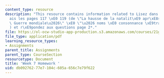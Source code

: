 ```yaml
---
content_type: resource
description: "This resource contains information related to Lisez dans Les Fran\xE7\
  ais les pages 117 \xE0 119 (de \"La hausse de la natalit\xE9 apr\xE8s la Seconde\
  \ Guerre mondiale\u2026\" \xE0 \"\u2026 noms \xE0 consonnance \xE9trang\xE8re\"\
  ) et r\xE9pondez aux questions page 2*."
file: https://ol-ocw-studio-app-production.s3.amazonaws.com/courses/21g-315-cross-cultural-perspectives-on-contemporary-french-society-fall-2011/db09276277e7104c605a656c7e79f622_MIT21G_315F11_hmkwk7.pdf
file_type: application/pdf
learning_resource_types:
- Assignments
parent_title: Assignments
parent_type: CourseSection
resourcetype: Document
title: 'Week 7 Homework '
uid: db092762-77e7-104c-605a-656c7e79f622
---
```

